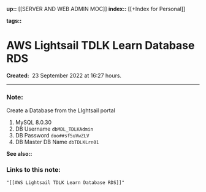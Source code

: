 **up::** [[SERVER AND WEB ADMIN MOC]]
**index::** [[+Index for Personal]]
 

**tags::** 

# AWS Lightsail TDLK Learn Database RDS

**Created:**  23 September 2022 at  16:27 hours.

___
### Note:
Create a Database from the LIghtsail portal
1. MySQL 8.0.30
2. DB Username 
   ```dbMDL_TDLKAdmin```
3.  DB Password
   ```doo##sf5uVwZLV```
4. DB Master DB Name
   ```dbTDLKLrn01```

**See also::** 

### Links to this note:
```query
"[[AWS Lightsail TDLK Learn Database RDS]]"
```

